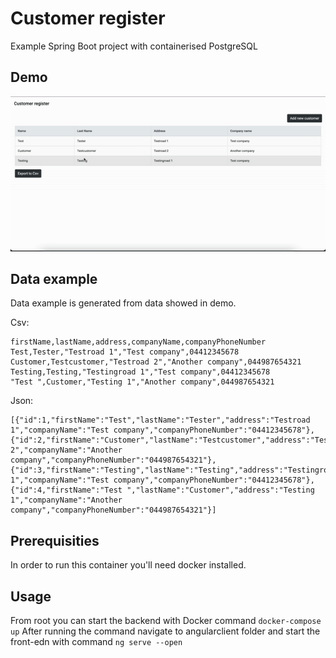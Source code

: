 # Customer register

Example Spring Boot project with containerised PostgreSQL

## Demo

![Alt Text](https://github.com/Nebularlion/CustomerRegister/blob/master/demo.gif?raw=true)

## Data example

Data example is generated from data showed in demo.

Csv:

```
firstName,lastName,address,companyName,companyPhoneNumber
Test,Tester,"Testroad 1","Test company",04412345678
Customer,Testcustomer,"Testroad 2","Another company",044987654321
Testing,Testing,"Testingroad 1","Test company",04412345678
"Test ",Customer,"Testing 1","Another company",044987654321
```
Json:
```
[{"id":1,"firstName":"Test","lastName":"Tester","address":"Testroad 1","companyName":"Test company","companyPhoneNumber":"04412345678"},{"id":2,"firstName":"Customer","lastName":"Testcustomer","address":"Testroad 2","companyName":"Another company","companyPhoneNumber":"044987654321"},{"id":3,"firstName":"Testing","lastName":"Testing","address":"Testingroad 1","companyName":"Test company","companyPhoneNumber":"04412345678"},{"id":4,"firstName":"Test ","lastName":"Customer","address":"Testing 1","companyName":"Another company","companyPhoneNumber":"044987654321"}]
```

## Prerequisities

In order to run this container you'll need docker installed.

## Usage

From root you can start the backend with Docker command ```docker-compose up``` After running the command navigate to angularclient folder and start the front-edn with command ```ng serve --open```



